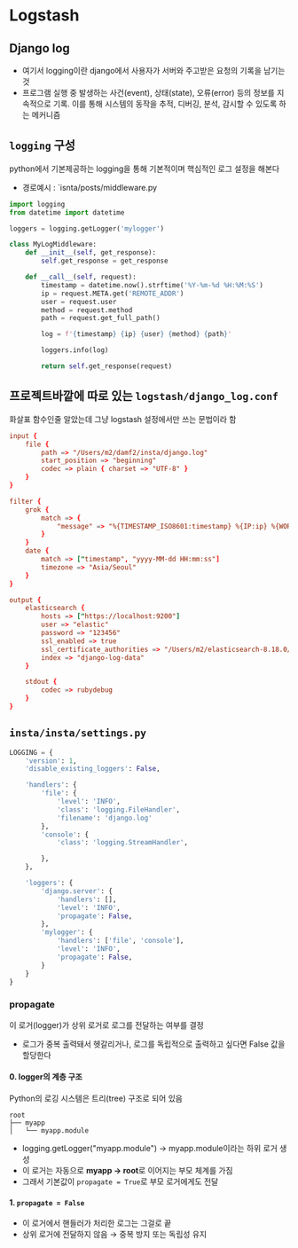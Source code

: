 # Logstash
## Django log
- 여기서 logging이란 django에서 사용자가 서버와 주고받은 요청의 기록을 남기는 것
- 프로그램 실행 중 발생하는 사건(event), 상태(state), 오류(error) 등의 정보를 지속적으로 기록. 이를 통해 시스템의 동작을 추적, 디버깅, 분석, 감시할 수 있도록 하는 메커니즘

## `logging` 구성
python에서 기본제공하는 logging을 통해 기본적이며 핵심적인 로그 설정을 해본다
- 경로예시 : `isnta/posts/middleware.py
```py
import logging
from datetime import datetime

loggers = logging.getLogger('mylogger')

class MyLogMiddleware:
    def __init__(self, get_response):
        self.get_response = get_response

    def __call__(self, request):
        timestamp = datetime.now().strftime('%Y-%m-%d %H:%M:%S')
        ip = request.META.get('REMOTE_ADDR')
        user = request.user
        method = request.method
        path = request.get_full_path()

        log = f'{timestamp} {ip} {user} {method} {path}'

        loggers.info(log)

        return self.get_response(request)
```
## 프로젝트바깥에 따로 있는 `logstash/django_log.conf`
화살표 함수인줄 알았는데 그냥 logstash 설정에서만 쓰는 문법이라 함
```conf
input {
    file {
        path => "/Users/m2/damf2/insta/django.log"
        start_position => "beginning"
        codec => plain { charset => "UTF-8" }
    }
}

filter {
    grok {
        match => {
            "message" => "%{TIMESTAMP_ISO8601:timestamp} %{IP:ip} %{WORD:user} %{WORD:method} %{URIPATHPARAM:path}"
        }
    }
    date {
        match => ["timestamp", "yyyy-MM-dd HH:mm:ss"]
        timezone => "Asia/Seoul"
    }
}

output {
    elasticsearch {
        hosts => ["https://localhost:9200"]
        user => "elastic"
        password => "123456"
        ssl_enabled => true
        ssl_certificate_authorities => "/Users/m2/elasticsearch-8.18.0/config/certs/http_ca.crt"
        index => "django-log-data"
    }

    stdout {
        codec => rubydebug
    }
}
```
## `insta/insta/settings.py`
```py
LOGGING = {
    'version': 1,
    'disable_existing_loggers': False,

    'handlers': {
        'file': {
            'level': 'INFO',
            'class': 'logging.FileHandler',
            'filename': 'django.log'
        },
        'console': {
            'class': 'logging.StreamHandler',

        },
    },

    'loggers': {
        'django.server': {
            'handlers': [],
            'level': 'INFO',
            'propagate': False,
        },
        'mylogger': {
            'handlers': ['file', 'console'],
            'level': 'INFO',
            'propagate': False,
        }
    }
}
```
### propagate
이 로거(logger)가 상위 로거로 로그를 전달하는 여부를 결정
- 로그가 중복 출력돼서 헷갈리거나, 로그를 독립적으로 출력하고 싶다면 False 값을 할당한다
#### 0. logger의 계층 구조
Python의 로깅 시스템은 트리(tree) 구조로 되어 있음
```
root
├── myapp
│   └── myapp.module
```
- logging.getLogger("myapp.module") → myapp.module이라는 하위 로거 생성
- 이 로거는 자동으로 **myapp → root**로 이어지는 부모 체계를 가짐
- 그래서 기본값이 `propagate = True`로 부모 로거에게도 전달

#### 1. `propagate = False`
- 이 로거에서 핸들러가 처리한 로그는 그걸로 끝
- 상위 로거에 전달하지 않음 → 중복 방지 또는 독립성 유지

